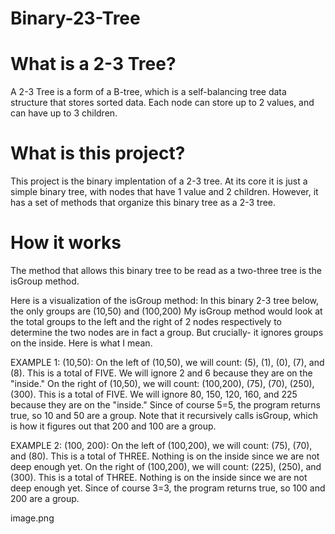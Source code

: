 # Binary-23-Tree

# What is a 2-3 Tree?
A 2-3 Tree is a form of a B-tree, which is a self-balancing tree data structure that stores sorted data. Each node can store up to 2 values, and can have up to 3 children. 

# What is this project?
This project is the binary implentation of a 2-3 tree. At its core it is just a simple binary tree, with nodes that have 1 value and 2 children. However, it has a set of methods that organize this binary tree as a 2-3 tree. 

# How it works
The method that allows this binary tree to be read as a two-three tree is the isGroup method.

Here is a visualization of the isGroup method:
In this binary 2-3 tree below, the only groups are (10,50) and (100,200) My isGroup method would look at the total groups to the left and the right of 2 nodes respectively to determine the two nodes are in fact a group. But crucially- it ignores groups on the inside. Here is what I mean. 

EXAMPLE 1:
(10,50): 
On the left of (10,50), we will count: (5), (1), (0), (7), and (8). This is a total of FIVE. We will ignore 2 and 6 because they are on the "inside." 
On the right of (10,50), we will count: (100,200), (75), (70), (250), (300). This is a total of FIVE. We will ignore 80, 150, 120, 160, and 225 because they are on the "inside." 
Since of course 5=5, the program returns true, so 10 and 50 are a group. Note that it recursively calls isGroup, which is how it figures out that 200 and 100 are a group.

EXAMPLE 2: 
(100, 200):
On the left of (100,200), we will count: (75), (70), and (80). This is a total of THREE. Nothing is on the inside since we are not deep enough yet.
On the right of (100,200), we will count: (225), (250), and (300). This is a total of THREE. Nothing is on the inside since we are not deep enough yet.
Since of course 3=3, the program returns true, so 100 and 200 are a group.

image.png
